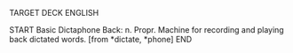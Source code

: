 TARGET DECK
ENGLISH

START
Basic
Dictaphone
Back: n. Propr. Machine for recording and playing back dictated words. [from *dictate, *phone]
END
